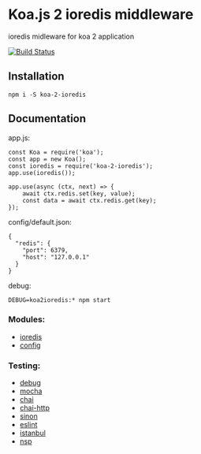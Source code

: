 Koa.js 2 ioredis middleware
===========================

ioredis midleware for koa 2 application


[![Build Status](https://travis-ci.org/evheniy/koa-2-ioredis.svg?branch=master)](https://travis-ci.org/evheniy/koa-2-ioredis)


Installation
------------

    npm i -S koa-2-ioredis
    
Documentation
-------------

app.js:

    const Koa = require('koa');
    const app = new Koa();
    const ioredis = require('koa-2-ioredis');
    app.use(ioredis());
    
    app.use(async (ctx, next) => {
        await ctx.redis.set(key, value);
        const data = await ctx.redis.get(key);
    });
 
config/default.json:

    {
      "redis": {
        "port": 6379,
        "host": "127.0.0.1"
      }
    }

debug:

    DEBUG=koa2ioredis:* npm start

### Modules:
* [ioredis](https://github.com/luin/ioredis)
* [config](https://www.npmjs.com/package/config)

### Testing:
* [debug](https://www.npmjs.com/package/debug)
* [mocha](https://mochajs.org/)
* [chai](http://chaijs.com/)
* [chai-http](https://www.npmjs.com/package/chai-http)
* [sinon](http://sinonjs.org/)
* [eslint](http://eslint.org/)
* [istanbul](https://www.npmjs.com/package/istanbul)
* [nsp](https://www.npmjs.com/package/nsp)